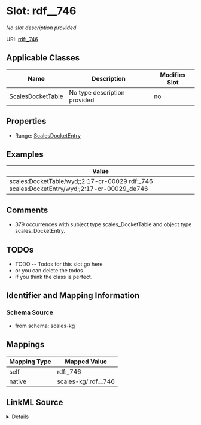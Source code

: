 

# Slot: rdf__746


_No slot description provided_





URI: [rdf:_746](http://www.w3.org/1999/02/22-rdf-syntax-ns#_746)



<!-- no inheritance hierarchy -->





## Applicable Classes

| Name | Description | Modifies Slot |
| --- | --- | --- |
| [ScalesDocketTable](../classes/ScalesDocketTable.md) | No type description provided |  no  |







## Properties

* Range: [ScalesDocketEntry](../classes/ScalesDocketEntry.md)






## Examples

| Value |
| --- |
| scales:DocketTable/wyd;;2:17-cr-00029 rdf:_746 scales:DocketEntry/wyd;;2:17-cr-00029_de746 |

## Comments

* 379 occurrences with subject type scales_DocketTable and object type scales_DocketEntry.

## TODOs

* TODO -- Todos for this slot go here
* or you can delete the todos
* if you think the class is perfect.

## Identifier and Mapping Information







### Schema Source


* from schema: scales-kg




## Mappings

| Mapping Type | Mapped Value |
| ---  | ---  |
| self | rdf:_746 |
| native | scales-kg/:rdf__746 |




## LinkML Source

<details>
```yaml
name: rdf__746
description: No slot description provided
todos:
- TODO -- Todos for this slot go here
- or you can delete the todos
- if you think the class is perfect.
comments:
- 379 occurrences with subject type scales_DocketTable and object type scales_DocketEntry.
examples:
- value: scales:DocketTable/wyd;;2:17-cr-00029 rdf:_746 scales:DocketEntry/wyd;;2:17-cr-00029_de746
from_schema: scales-kg
rank: 1000
slot_uri: rdf:_746
alias: rdf__746
domain_of:
- scales_DocketTable
range: scales_DocketEntry

```
</details>